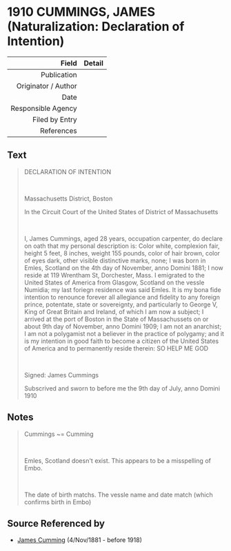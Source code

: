 ﻿---
layout: page
permalink: /sources/s92706349
---

# 1910 CUMMINGS, JAMES (Naturalization: Declaration of Intention)

Field | Detail
---:|:---
Publication | 
Originator / Author | 
Date | 
Responsible Agency | 
Filed by Entry | 
References | 

## Text

> DECLARATION OF INTENTION
>
> <br/>
>
> Massachusetts District, Boston
>
> In the Circuit Court of the United States of District of Massachusetts
>
> <br/>
>
> I, James Cummings, aged 28 years, occupation carpenter, do declare on oath that my personal description is: Color white, complexion fair, height 5 feet, 8 inches, weight 155 pounds, color of hair brown, color of eyes dark, other visible distinctive marks, none; I was born in Emles, Scotland  on the 4th day of November, anno Domini 1881; I now reside at 119 Wrentham St, Dorchester, Mass. I emigrated to the United States of America from Glasgow, Scotland on the vessle Numidia; my last foriegn residence was said Emles. It is my bona fide intention to renounce forever all allegiance and fidelity to any foreign prince, potentate, state or sovereignty, and particularly to George V, King of Great Britain and Ireland, of which I am now a subject; I arrived at the port of Boston in the State of Massachussets on or about 9th day of November, anno Domini 1909; I am not an anarchist; I am not a polygamist not a believer in the practice of polygamy; and it is my intention in good faith to become a citizen of the United States of America and to permanently reside therein: SO HELP ME GOD
>
> <br/>
>
> Signed: James Cummings
>
> Subscrived and sworn to before me the 9th day of July, anno Domini 1910
>

## Notes

> Cummings \~= Cumming
>
> <br/>
>
> Emles, Scotland doesn't exist. This appears to be a misspelling of Embo.
>
> <br/>
>
> The date of birth matchs. The vessle name and date match (which confirms birth in Embo)
>


## Source Referenced by

* [James Cumming](../people/@64418166@-james-cumming-b1881-11-4-d1918.md) (4/Nov/1881 - before 1918)
